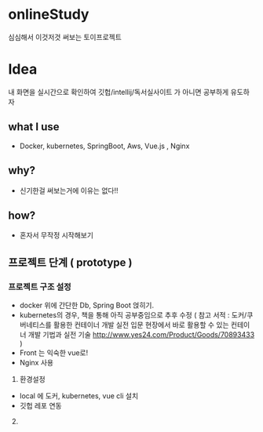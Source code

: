 # onlineStudy
심심해서 이것저것 써보는 토이프로젝트

# Idea
내 화면을 실시간으로 확인하여 깃헙/intellij/독서실사이트 가 아니면 공부하게 유도하자

## what I use
* Docker, kubernetes, SpringBoot, Aws, Vue.js , Nginx

## why?
* 신기한걸 써보는거에 이유는 없다!!

## how?
* 혼자서 무작정 시작해보기

## 프로젝트 단계 ( prototype )
### 프로젝트 구조 설정 
 * docker 위에 간단한 Db, Spring Boot 얹히기.
 * kubernetes의 경우, 책을 통해 아직 공부중임으로 추후 수정 ( 참고 서적 : 도커/쿠버네티스를 활용한 컨테이너 개발 실전 입문 현장에서 바로 활용할 수 있는 컨테이너 개발 기법과 실전 기술
http://www.yes24.com/Product/Goods/70893433 )
 * Front 는 익숙한 vue로!
 * Nginx 사용

1. 환경설정
 * local 에 도커, kubernetes, vue cli 설치
 * 깃헙 레포 연동
2.
